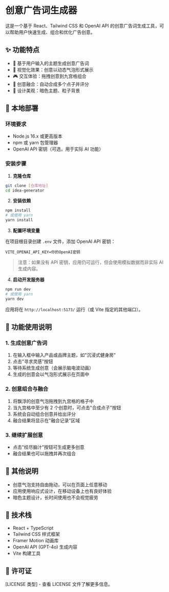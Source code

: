 # 创意广告词生成器

这是一个基于 React、Tailwind CSS 和 OpenAI API 的创意广告词生成工具，可以帮助用户快速生成、组合和优化广告创意。

## ✨ 功能特点

- 🧠 基于用户输入的主题生成创意广告词
- 💫 视觉化效果：创意以动态气泡形式展示
- 🎮 交互体验：拖拽创意到九宫格组合
- 🔄 创意融合：自动合成多个点子并评分
- 🎨 设计美观：暗色主题、粒子背景

## 🚀 本地部署

### 环境要求

- Node.js 16.x 或更高版本
- npm 或 yarn 包管理器
- OpenAI API 密钥（可选，用于实际 AI 功能）

### 安装步骤

1. **克隆仓库**

```bash
git clone [仓库地址]
cd idea-generator
```

2. **安装依赖**

```bash
npm install
# 或使用 yarn
yarn install
```

3. **配置环境变量**

在项目根目录创建 `.env` 文件，添加 OpenAI API 密钥：

```
VITE_OPENAI_API_KEY=你的OpenAI密钥
```

> 注意：如果没有 API 密钥，应用仍可运行，但会使用模拟数据而非实际 AI 生成内容。

4. **启动开发服务器**

```bash
npm run dev
# 或使用 yarn
yarn dev
```

应用将在 `http://localhost:5173/` 运行（或 Vite 指定的其他端口）。

## 🧩 功能使用说明

### 1. 生成创意广告词

1. 在输入框中输入产品或品牌主题，如"沉浸式健身房"
2. 点击"寻求灵感"按钮
3. 等待系统生成创意（会展示脑电波动画）
4. 生成的创意会以气泡形式展示在页面中

### 2. 创意组合与融合

1. 将飘浮的创意气泡拖拽到九宫格的格子中
2. 当九宫格中至少有 2 个创意时，可点击"合成点子"按钮
3. 系统会自动组合创意并给出评分
4. 融合结果将显示在"融合记录"区域

### 3. 继续扩展创意

- 点击"绞尽脑汁"按钮可生成更多创意
- 融合结果也可以拖拽并再次组合

## 📝 其他说明

- 创意气泡支持自由拖动，可以在页面上任意移动
- 应用使用响应式设计，在移动设备上也有良好体验
- 暗色主题设计，长时间使用也不会视觉疲劳

## 🔧 技术栈

- React + TypeScript
- Tailwind CSS 样式框架
- Framer Motion 动画库
- OpenAI API (GPT-4o) 生成内容
- Vite 构建工具

## 📄 许可证

[LICENSE 类型] - 查看 LICENSE 文件了解更多信息。
